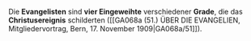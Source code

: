 
Die **Evangelisten** sind **vier Eingeweihte** verschiedener **Grade**, die das **Christusereignis** schilderten ([[GA068a (51.) ÜBER DIE EVANGELIEN, Mitgliedervortrag, Bern, 17. November 1909|GA068a/51]]).
